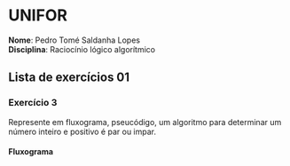 # UNIFOR
**Nome**: Pedro Tomé Saldanha Lopes <br>
**Disciplina**: Raciocínio lógico algorítmico 

## Lista de exercícios 01

###  Exercício 3
Represente em fluxograma, pseucódigo, um algoritmo para determinar um número inteiro e positivo é par ou impar.

#### Fluxograma
